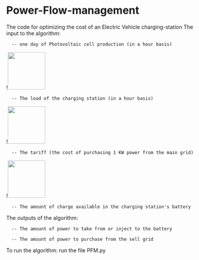 # Power-Flow-management
The code for optimizing the cost of an Electric Vehicle charging-station
The input to the algorithm:

      -- one day of Photovoltaic cell production (in a hour basis)
      
      
      
!<img src = "https://user-images.githubusercontent.com/61092649/131712858-1b7d0ba7-8a64-425d-bf14-493d79395499.jpg" width = "100" >
      
      
      -- The load of the charging station (in a hour basis)
      
      
!<img src = "https://user-images.githubusercontent.com/61092649/131712816-24eca5fa-077f-4940-a592-ef0f3bdb7a3d.jpg" width = "100">
      
      

      
      -- The tariff (the cost of purchasing 1 KW power from the main grid) 
      
!<img src = "https://user-images.githubusercontent.com/61092649/131712923-5fe60147-4eef-4b31-a309-fee43e512303.jpg" width = "100">

      
      -- The amount of charge available in the charging station's battery 
      
The outputs of the algorithm:

      -- The amount of power to take from or inject to the battery
      
      -- The amount of power to purchase from the sell grid
      
      
To run the algorithm: run the file PFM.py
